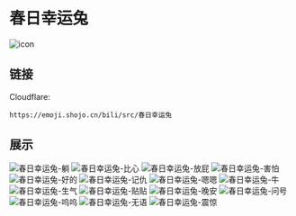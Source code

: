 # 春日幸运兔
![icon](https://emoji.shojo.cn/bili/src/春日幸运兔/icon.png)
## 链接
Cloudflare:
```
https://emoji.shojo.cn/bili/src/春日幸运兔
```
## 展示
![春日幸运兔-躺](https://emoji.shojo.cn/bili/src/春日幸运兔/春日幸运兔-躺.png)
![春日幸运兔-比心](https://emoji.shojo.cn/bili/src/春日幸运兔/春日幸运兔-比心.png)
![春日幸运兔-放屁](https://emoji.shojo.cn/bili/src/春日幸运兔/春日幸运兔-放屁.png)
![春日幸运兔-害怕](https://emoji.shojo.cn/bili/src/春日幸运兔/春日幸运兔-害怕.png)
![春日幸运兔-好的](https://emoji.shojo.cn/bili/src/春日幸运兔/春日幸运兔-好的.png)
![春日幸运兔-记仇](https://emoji.shojo.cn/bili/src/春日幸运兔/春日幸运兔-记仇.png)
![春日幸运兔-嗯嗯](https://emoji.shojo.cn/bili/src/春日幸运兔/春日幸运兔-嗯嗯.png)
![春日幸运兔-牛](https://emoji.shojo.cn/bili/src/春日幸运兔/春日幸运兔-牛.png)
![春日幸运兔-生气](https://emoji.shojo.cn/bili/src/春日幸运兔/春日幸运兔-生气.png)
![春日幸运兔-贴贴](https://emoji.shojo.cn/bili/src/春日幸运兔/春日幸运兔-贴贴.png)
![春日幸运兔-晚安](https://emoji.shojo.cn/bili/src/春日幸运兔/春日幸运兔-晚安.png)
![春日幸运兔-问号](https://emoji.shojo.cn/bili/src/春日幸运兔/春日幸运兔-问号.png)
![春日幸运兔-呜呜](https://emoji.shojo.cn/bili/src/春日幸运兔/春日幸运兔-呜呜.png)
![春日幸运兔-无语](https://emoji.shojo.cn/bili/src/春日幸运兔/春日幸运兔-无语.png)
![春日幸运兔-震惊](https://emoji.shojo.cn/bili/src/春日幸运兔/春日幸运兔-震惊.png)
